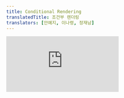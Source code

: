 ```yaml
---
title: Conditional Rendering
translatedTitle: 조건부 렌더링
translators: [안예지, 이나령, 정재남]
---
```


<iframe 
  style={{aspectRatio: 1.7778, width: '100%'}} 
  src="https://www.youtube.com/embed/playlist?list=PLjQV3hketAJkh6BEl0n4PDS_2fBd0cS9v&index=12"
  title="YouTube video player" 
  frameBorder="0" 
/>

<Intro>

Your components will often need to display different things depending on different conditions. In React, you can conditionally render JSX using JavaScript syntax like `if` statements, `&&`, and `? :` operators.
<Trans>컴포넌트는 서로 다른 조건에 따라 다른 것을 보여줘야 하는 경우가 자주 발생합니다. React에서는 `if` 문, `&&`, `? :` 연산자 같은 JavaScript 문법을 사용해 조건부로 JSX를 렌더링할 수 있습니다.</Trans>

</Intro>

<YouWillLearn>

* How to return different JSX depending on a condition
* How to conditionally include or exclude a piece of JSX
* Common conditional syntax shortcuts you’ll encounter in React codebases

<TransBlock>
  - 조건에 따라 다른 JSX를 반환하는 방법
  - 일부 JSX를 조건부로 포함하거나 제외하는 방법
  - React 코드베이스에서 흔히 접할 수 있는 조건부 구문 단축 표현
</TransBlock>
</YouWillLearn>

## Conditionally returning JSX<Trans>조건부로 반환하는 JSX</Trans> {/*conditionally-returning-jsx*/}

Let’s say you have a `PackingList` component rendering several `Item`s, which can be marked as packed or not:
<Trans>상품이 포장되었는지 여부를 표시할 수 있는 여러 개의 `Item`을 렌더링하는 `PackingList` 컴포넌트가 있다고 가정해봅시다:</Trans>

<Sandpack>

```js
function Item({ name, isPacked }) {
  return <li className="item">{name}</li>;
}

export default function PackingList() {
  return (
    <section>
      <h1>Sally Ride's Packing List</h1>
      <ul>
        <Item 
          isPacked={true} 
          name="Space suit" 
        />
        <Item 
          isPacked={true} 
          name="Helmet with a golden leaf" 
        />
        <Item 
          isPacked={false} 
          name="Photo of Tam" 
        />
      </ul>
    </section>
  );
}
```

</Sandpack>

Notice that some of the `Item` components have their `isPacked` prop set to `true` instead of `false`. You want to add a checkmark (✔) to packed items if `isPacked={true}`.
<Trans>일부 `Item` 컴포넌트의 `isPacked` prop이 `false`가 아닌 `true`로 설정되어 있는 것을 확인할 수 있습니다. `isPacked={true}`인 경우, 패킹된 아이템에 체크 표시(✔)를 추가하고 싶을 것입니다.</Trans>

You can write this as an [`if`/`else` statement](https://developer.mozilla.org/en-US/docs/Web/JavaScript/Reference/Statements/if...else) like so:
<Trans>이를 다음과 같이 [`if`/`else` 문](https://developer.mozilla.org/en-US/docs/Web/JavaScript/Reference/Statements/if...else)으로 작성할 수 있습니다:</Trans>

```js
if (isPacked) {
  return <li className="item">{name} ✔</li>;
}
return <li className="item">{name}</li>;
```

If the `isPacked` prop is `true`, this code **returns a different JSX tree.** With this change, some of the items get a checkmark at the end:
<Trans>`isPacked` prop이 `true`이면 이 코드는 **다른 JSX 트리를 반환**합니다. 이렇게 변경하면 일부 항목의 마지막에 체크 표시가 나타납니다:</Trans>

<Sandpack>

```js
function Item({ name, isPacked }) {
  if (isPacked) {
    return <li className="item">{name} ✔</li>;
  }
  return <li className="item">{name}</li>;
}

export default function PackingList() {
  return (
    <section>
      <h1>Sally Ride's Packing List</h1>
      <ul>
        <Item 
          isPacked={true} 
          name="Space suit" 
        />
        <Item 
          isPacked={true} 
          name="Helmet with a golden leaf" 
        />
        <Item 
          isPacked={false} 
          name="Photo of Tam" 
        />
      </ul>
    </section>
  );
}
```

</Sandpack>

Try editing what gets returned in either case, and see how the result changes!
<Trans>두 경우 모두 반환되는 내용을 편집해보고 결과가 어떻게 달라지는지 확인해 보세요!</Trans>

Notice how you're creating branching logic with JavaScript's `if` and `return` statements. In React, control flow (like conditions) is handled by JavaScript.
<Trans>JavaScript의 `if`와 `return` 문으로 분기 로직을 어떻게 생성하는지 주목하세요. React에서 조건과 같은 제어 흐름은 JavaScript로 처리됩니다.</Trans>

### Conditionally returning nothing with `null`<Trans>`null`을 사용해 조건부로 아무것도 반환하지 않기</Trans> {/*conditionally-returning-nothing-with-null*/}

In some situations, you won't want to render anything at all. For example, say you don't want to show packed items at all. A component must return something. In this case, you can return `null`:
<Trans>어떤 상황에서는 아무것도 렌더링하고 싶지 않을 수도 있습니다. 예를 들어,포장된 아이템을 전혀 표시하고 싶지 않다고 가정해 보겠습니다. 컴포넌트는 무언가를 반환해야 합니다. 이 경우 `null`을 반환하면 됩니다:</Trans>

```js
if (isPacked) {
  return null;
}
return <li className="item">{name}</li>;
```

If `isPacked` is true, the component will return nothing, `null`. Otherwise, it will return JSX to render.
<Trans>`isPacked`가 참이면 컴포넌트는 아무것도 반환하지 않고 `null`을 반환합니다. 그렇지 않으면 렌더링할 JSX를 반환합니다.</Trans>

<Sandpack>

```js
function Item({ name, isPacked }) {
  if (isPacked) {
    return null;
  }
  return <li className="item">{name}</li>;
}

export default function PackingList() {
  return (
    <section>
      <h1>Sally Ride's Packing List</h1>
      <ul>
        <Item 
          isPacked={true} 
          name="Space suit" 
        />
        <Item 
          isPacked={true} 
          name="Helmet with a golden leaf" 
        />
        <Item 
          isPacked={false} 
          name="Photo of Tam" 
        />
      </ul>
    </section>
  );
}
```

</Sandpack>

In practice, returning `null` from a component isn't common because it might surprise a developer trying to render it. More often, you would conditionally include or exclude the component in the parent component's JSX. Here's how to do that!
<Trans>실제로 컴포넌트에서 `null`을 반환하는 것은 렌더링하려는 개발자를 놀라게 할 수 있기 때문에 일반적이지 않습니다. 부모 컴포넌트의 JSX에 컴포넌트를 조건부로 포함하거나 제외하는 경우가 더 많습니다. 이를 수행하는 방법은 다음과 같습니다!</Trans>

## Conditionally including JSX <Trans>조건을  포함한 JSX</Trans> {/*conditionally-including-jsx*/}

In the previous example, you controlled which (if any!) JSX tree would be returned by the component. You may already have noticed some duplication in the render output:
<Trans>이전 예제에서는 컴포넌트가 반환할 JSX 트리(있는 경우!)를 제어했습니다. 렌더링 출력에서 이미 일부 중복을 발견했을 수 있습니다:</Trans>

```js
<li className="item">{name} ✔</li>
```

is very similar to
<Trans>이는 아래와 매우 유사합니다.</Trans>

```js
<li className="item">{name}</li>
```

Both of the conditional branches return `<li className="item">...</li>`:
<Trans>두 조건부 브랜치 모두 `<li className="item">...</li>`를 반환합니다:</Trans>

```js
if (isPacked) {
  return <li className="item">{name} ✔</li>;
}
return <li className="item">{name}</li>;
```

While this duplication isn't harmful, it could make your code harder to maintain. What if you want to change the `className`? You'd have to do it in two places in your code! In such a situation, you could conditionally include a little JSX to make your code more [DRY.](https://en.wikipedia.org/wiki/Don%27t_repeat_yourself)
<Trans>이러한 중복은 해롭지는 않지만 코드를 유지 관리하기 어렵게 만들 수 있습니다. `className`을 변경하려면 어떻게 해야 할까요? 코드의 두 곳에서 변경해야 할 것입니다! 이런 상황에서는 조건부로 약간의 JSX를 포함시켜 코드를 더 [DRY](https://en.wikipedia.org/wiki/Don%27t_repeat_yourself)하게(덜 반복적이게) 만들 수 있습니다.</Trans>

### Conditional (ternary) operator (`? :`)<Trans>조건(삼항) 연산자(`? :`)</Trans> {/*conditional-ternary-operator--*/}

JavaScript has a compact syntax for writing a conditional expression -- the [conditional operator](https://developer.mozilla.org/en-US/docs/Web/JavaScript/Reference/Operators/Conditional_Operator) or "ternary operator".
<Trans>JavaScript에는 [조건 연산자](https://developer.mozilla.org/ko/docs/Web/JavaScript/Reference/Operators/Conditional_Operator) 또는 "삼항 연산자"라는 조건식 작성을 위한 간결한 구문이 있습니다.</Trans>

Instead of this:
<Trans>아래 대신에:</Trans>

```js
if (isPacked) {
  return <li className="item">{name} ✔</li>;
}
return <li className="item">{name}</li>;
```

You can write this:
<Trans>이렇게 쓸 수 있습니다:</Trans>

```js
return (
  <li className="item">
    {isPacked ? name + ' ✔' : name}
  </li>
);
```

You can read it as *"if `isPacked` is true, then (`?`) render `name + ' ✔'`, otherwise (`:`) render `name`"*.
<Trans>*"`isPacked`가 참이면 (`?`) `name + ' ✔'`를 렌더링하고, 그렇지 않으면 (`:`) `name`을 렌더링하라”* 라고 읽을 수 있습니다.</Trans>

<DeepDive>

#### Are these two examples fully equivalent?<Trans>이 두 예제는 완전히 동일할까요?</Trans> {/*are-these-two-examples-fully-equivalent*/}

If you're coming from an object-oriented programming background, you might assume that the two examples above are subtly different because one of them may create two different "instances" of `<li>`. But JSX elements aren't "instances" because they don't hold any internal state and aren't real DOM nodes. They're lightweight descriptions, like blueprints. So these two examples, in fact, *are* completely equivalent. [Preserving and Resetting State](/learn/preserving-and-resetting-state) goes into detail about how this works.
<Trans>객체 지향 프로그래밍에 익숙하다면, 위의 두 예제 중 하나가 `<li>`의 서로 다른 두 "인스턴스"를 생성할 수 있기 때문에 미묘하게 다르다고 생각할 수 있습니다. 하지만 JSX 요소는 내부 state를 보유하지 않고 실제 DOM 노드가 아니기 때문에 "인스턴스"가 아닙니다. 이는 청사진과 같은 가벼운 설명입니다. 이 두 예제는 사실 완전히 동등합니다. [state 보존 및 재설정](/learn/preserving-and-resetting-state)에서 작동 방식에 대해 자세히 설명합니다.</Trans>

</DeepDive>

Now let's say you want to wrap the completed item's text into another HTML tag, like `<del>` to strike it out. You can add even more newlines and parentheses so that it's easier to nest more JSX in each of the cases:
<Trans>이제 완성된 항목의 텍스트를 `<del>`과 같은 다른 HTML 태그로 감싸서 줄을 긋고 싶다고 가정해 봅시다. 더 많은 개행과 괄호를 추가하여 각 대소문자를 더 쉽게 중첩할 수 있습니다:</Trans>

<Sandpack>

```js
function Item({ name, isPacked }) {
  return (
    <li className="item">
      {isPacked ? (
        <del>
          {name + ' ✔'}
        </del>
      ) : (
        name
      )}
    </li>
  );
}

export default function PackingList() {
  return (
    <section>
      <h1>Sally Ride's Packing List</h1>
      <ul>
        <Item 
          isPacked={true} 
          name="Space suit" 
        />
        <Item 
          isPacked={true} 
          name="Helmet with a golden leaf" 
        />
        <Item 
          isPacked={false} 
          name="Photo of Tam" 
        />
      </ul>
    </section>
  );
}
```

</Sandpack>

This style works well for simple conditions, but use it in moderation. If your components get messy with too much nested conditional markup, consider extracting child components to clean things up. In React, markup is a part of your code, so you can use tools like variables and functions to tidy up complex expressions.
<Trans>이 스타일은 간단한 조건에 적합하지만 적당히 사용하세요. 중첩된 조건 마크업이 너무 많아 컴포넌트가 지저분해지면 자식 컴포넌트를 추출하여 정리하는 것을 고려하세요. React에서 마크업은 코드의 일부이므로 변수나 함수와 같은 도구를 사용해 복잡한 표현식을 정리할 수 있습니다.</Trans>

### Logical AND operator (`&&`)<Trans>논리 AND 연산자(`&&`)</Trans> {/*logical-and-operator-*/}

Another common shortcut you'll encounter is the [JavaScript logical AND (`&&`) operator.](https://developer.mozilla.org/en-US/docs/Web/JavaScript/Reference/Operators/Logical_AND#:~:text=The%20logical%20AND%20(%20%26%26%20)%20operator,it%20returns%20a%20Boolean%20value.) Inside React components, it often comes up when you want to render some JSX when the condition is true, **or render nothing otherwise.** With `&&`, you could conditionally render the checkmark only if `isPacked` is `true`:
<Trans>또 다른 일반적인 단축표현으로 [JavaScript AND(`&&`) 논리 연산자](https://developer.mozilla.org/en-US/docs/Web/JavaScript/Reference/Operators/Logical_AND)가 있습니다. React 컴포넌트 내에서 조건이 참일 때 일부 JSX를 렌더링하거나 **그렇지 않으면 아무것도 렌더링하지 않으려** 할 때 자주 사용됩니다. `&&`를 사용하면 `isPacked`가 `true`일 때만 조건부로 체크 표시를 렌더링할 수 있습니다:</Trans>

```js
return (
  <li className="item">
    {name} {isPacked && '✔'}
  </li>
);
```

You can read this as *"if `isPacked`, then (`&&`) render the checkmark, otherwise, render nothing"*.
<Trans>이는 _"만약 `isPacked`이면 (`&&`) 체크 표시를 렌더링하고, 그렇지 않으면 아무것도 렌더링하지 않습니다"_ 로 읽을 수 있습니다.</Trans>

Here it is in action:
<Trans>아래는 실제로 작동하는 모습입니다:</Trans>

<Sandpack>

```js
function Item({ name, isPacked }) {
  return (
    <li className="item">
      {name} {isPacked && '✔'}
    </li>
  );
}

export default function PackingList() {
  return (
    <section>
      <h1>Sally Ride's Packing List</h1>
      <ul>
        <Item 
          isPacked={true} 
          name="Space suit" 
        />
        <Item 
          isPacked={true} 
          name="Helmet with a golden leaf" 
        />
        <Item 
          isPacked={false} 
          name="Photo of Tam" 
        />
      </ul>
    </section>
  );
}
```

</Sandpack>

A [JavaScript && expression](https://developer.mozilla.org/en-US/docs/Web/JavaScript/Reference/Operators/Logical_AND) returns the value of its right side (in our case, the checkmark) if the left side (our condition) is `true`. But if the condition is `false`, the whole expression becomes `false`. React considers `false` as a "hole" in the JSX tree, just like `null` or `undefined`, and doesn't render anything in its place.
<Trans>[JavaScript && 표현식](https://developer.mozilla.org/en-US/docs/Web/JavaScript/Reference/Operators/Logical_AND)은 왼쪽(조건)이 `true`이면 오른쪽(이 경우 체크 표시)의 값을 반환합니다. 하지만 조건이 `false`이면 표현식 전체가 `false`가 됩니다. React는 `false`를 `null`이나 `undefined`와 마찬가지로 JSX 트리상의 "구멍"으로 간주하고, 그 자리에 아무것도 렌더링하지 않습니다.</Trans>

<Pitfall>

**Don't put numbers on the left side of `&&`.**
<Trans>**`&&`의 왼쪽에 숫자를 넣지 마세요.**</Trans>

To test the condition, JavaScript converts the left side to a boolean automatically. However, if the left side is `0`, then the whole expression gets that value (`0`), and React will happily render `0` rather than nothing.
<Trans>조건을 테스트하기 위해, JavaScript는 왼쪽을 자동으로 불리언으로 변환합니다. 그러나 왼쪽이 `0`이면 전체 표현식이 해당 값(`0`)을 가져오고, React는 기꺼이 빈 값 대신 `0`을 렌더링합니다.</Trans>

For example, a common mistake is to write code like `messageCount && <p>New messages</p>`. It's easy to assume that it renders nothing when `messageCount` is `0`, but it really renders the `0` itself!
<Trans>예를 들어,흔히 하는 실수 중 하나는 `messageCount && <p>New messages</p>`와 같은 코드를 작성하는 것입니다. `messageCount`가 `0`일 때 아무것도 렌더링하지 않는다고 생각하기 쉽지만, 실제로는 `0` 자체를 렌더링합니다!</Trans>

To fix it, make the left side a boolean: `messageCount > 0 && <p>New messages</p>`.
<Trans>이 문제를 해결하려면 왼쪽을 불리언으로 만들면 됩니다: `messageCount > 0 && <p>New messages</p>`</Trans>

<Extra>
#### `!!messageCount && <p>New messages</p>`도 됩니다. - @정재남 {/*double-not-operator*/}

어떤 변수 앞의 [NOT 논리 연산자 `!`](https://developer.mozilla.org/en-US/docs/Web/JavaScript/Reference/Operators/Logical_NOT)는 바로 뒤따르는 변수가 `true`로 변환할 수 있는 값인 경우([`truthy`](https://developer.mozilla.org/en-US/docs/Glossary/Truthy))에는 `false`를, `false`로 변환할 수 있는 값인 경우([`falsy`](https://developer.mozilla.org/en-US/docs/Glossary/Falsy))에는 `true`를  반환합니다.

NOT 논리 연산자 `!`를 두 번 연속으로 작성하면(Double NOT `!!`) 이중부정이 되어, `truthy` 값은 `true`를, `falsy` 값은 `false`를 반환합니다.

val         | 판정   | `!val` | `!!val` |   | val               | 판정   | `!val`  | `!!val`
:-:         | :-:    | :-:    | :-:    |:-:| :-:               | :-:    | :-:     | :-:
`0`         | falsy  | true   | false  |   | `0` 이외의 모든 숫자 | truthy | false   | true
빈 문자열`""` | falsy  | true  | false  |    | 비어있지 않은 문자열 | truthy | false   | true
`null`      | falsy  | true   | false  |    | `Symbol()`       | truthy | false   | true
`undefined` | falsy  | true   | false  |    | 모든 참조형        | truthy | false   | true

따라서 숫자형인 `messageCount`가 `0`이 아닌 경우 `!!messageCount`는 `true`가 되어 뒤의 `<p>New messages</p>`를 렌더링하고, 반대로 `0`인 경우에는 `!!messageCount`는 `false`가 되므로 아무것도 렌더링하지 않습니다.

</Extra>

</Pitfall>

### Conditionally assigning JSX to a variable<Trans>변수에 조건부로 JSX 할당하기</Trans> {/*conditionally-assigning-jsx-to-a-variable*/}

When the shortcuts get in the way of writing plain code, try using an `if` statement and a variable. You can reassign variables defined with [`let`](https://developer.mozilla.org/en-US/docs/Web/JavaScript/Reference/Statements/let), so start by providing the default content you want to display, the name:
<Trans>단축키가 일반 코드를 작성하는 데 방해가 된다면 `if` 문과 변수를 사용해 보세요. [`let`](https://developer.mozilla.org/en-US/docs/Web/JavaScript/Reference/Statements/let)으로 정의된 변수는 재할당할 수 있으므로, 표시할 기본 콘텐츠인 이름을 지정하는 것부터 시작하세요:</Trans>

```js
let itemContent = name;
```

Use an `if` statement to reassign a JSX expression to `itemContent` if `isPacked` is `true`:
<Trans>`if` 문을 사용하여 `isPacked`가 `true`면 JSX 표현식을 `itemContent`에 재할당합니다:</Trans>

```js
if (isPacked) {
  itemContent = name + " ✔";
}
```

[Curly braces open the "window into JavaScript".](/learn/javascript-in-jsx-with-curly-braces#using-curly-braces-a-window-into-the-javascript-world) Embed the variable with curly braces in the returned JSX tree, nesting the previously calculated expression inside of JSX:
<Trans>[중괄호는 "JavaScript로의 창"을 엽니다](/learn/javascript-in-jsx-with-curly-braces#using-curly-braces-a-window-into-the-javascript-world). 중괄호로 변수를 반환된 JSX 트리에 삽입하여 이전에 계산된 표현식을 JSX 안에 중첩시킵니다:</Trans>

```js
<li className="item">
  {itemContent}
</li>
```

This style is the most verbose, but it's also the most flexible. Here it is in action:
<Trans>이 스타일은 가장 장황하지만 가장 유연하기도 합니다. 실제로 사용해보겠습니다:</Trans>

<Sandpack>

```js
function Item({ name, isPacked }) {
  let itemContent = name;
  if (isPacked) {
    itemContent = name + " ✔";
  }
  return (
    <li className="item">
      {itemContent}
    </li>
  );
}

export default function PackingList() {
  return (
    <section>
      <h1>Sally Ride's Packing List</h1>
      <ul>
        <Item 
          isPacked={true} 
          name="Space suit" 
        />
        <Item 
          isPacked={true} 
          name="Helmet with a golden leaf" 
        />
        <Item 
          isPacked={false} 
          name="Photo of Tam" 
        />
      </ul>
    </section>
  );
}
```

</Sandpack>

Like before, this works not only for text, but for arbitrary JSX too:
<Trans>이전과 마찬가지로 텍스트뿐만 아니라 임의의 JSX에서도 작동합니다:</Trans>

<Sandpack>

```js
function Item({ name, isPacked }) {
  let itemContent = name;
  if (isPacked) {
    itemContent = (
      <del>
        {name + " ✔"}
      </del>
    );
  }
  return (
    <li className="item">
      {itemContent}
    </li>
  );
}

export default function PackingList() {
  return (
    <section>
      <h1>Sally Ride's Packing List</h1>
      <ul>
        <Item 
          isPacked={true} 
          name="Space suit" 
        />
        <Item 
          isPacked={true} 
          name="Helmet with a golden leaf" 
        />
        <Item 
          isPacked={false} 
          name="Photo of Tam" 
        />
      </ul>
    </section>
  );
}
```

</Sandpack>

If you're not familiar with JavaScript, this variety of styles might seem overwhelming at first. However, learning them will help you read and write any JavaScript code -- and not just React components! Pick the one you prefer for a start, and then consult this reference again if you forget how the other ones work.
<Trans>JavaScript에 익숙하지 않다면 처음에는 이 다양한 스타일이 압도적으로 보일 수 있습니다. 하지만 이 스타일들을 익히면 React 컴포넌트뿐 아니라 모든 JavaScript 코드를 읽고 작성하는 데 도움이 됩니다! 우선 선호하는 스타일을 선택한 다음, 다른 스타일이 어떻게 작동하는지 잊어버렸다면 이 레퍼런스를 다시 참조하세요.</Trans>

<Recap>

* In React, you control branching logic with JavaScript.
* You can return a JSX expression conditionally with an `if` statement.
* You can conditionally save some JSX to a variable and then include it inside other JSX by using the curly braces.
* In JSX, `{cond ? <A /> : <B />}` means *"if `cond`, render `<A />`, otherwise `<B />`"*.
* In JSX, `{cond && <A />}` means *"if `cond`, render `<A />`, otherwise nothing"*.
* The shortcuts are common, but you don't have to use them if you prefer plain `if`.

<TransBlock>
  - React에서는 JavaScript로 분기 로직을 제어합니다.
  - `if`문으로 조건부로 JSX 표현식을 반환할 수 있습니다.
  - 중괄호를 사용하여 일부 JSX를 변수에 조건부로 저장한 다음 다른 JSX 안에 포함할 수 있습니다.
  - JSX에서 `{cond ? <A /> : <B />}`는 *“`cond`가 있으면 `<A />`를 렌더링하고, 그렇지 않으면 `<B />`를 렌더링하라”*를 의미합니다.
  - JSX에서 `{cond && <A />}`는 *"`cond`가 있으면 `<A />`를 렌더링하고, 그렇지 않으면 아무것도 렌더링하지 말라"를* 의미합니다.
  - 이 단축용법은 흔히 쓰이지만, 만약 `if`를 선호한다면 굳이 사용하지 않아도 됩니다.
</TransBlock>

</Recap>

<Challenges>

#### Show an icon for incomplete items with `? :`<Trans>`? :`로 미완료 항목 아이콘 표시하기</Trans> {/*show-an-icon-for-incomplete-items-with--*/}

Use the conditional operator (`cond ? a : b`) to render a ❌ if `isPacked` isn’t `true`.
<Trans>조건 연산자(`cond ? a : b`)를 사용하여 `isPacked`가 `true`가 아닌 경우 ❌를 렌더링하세요.</Trans>

<Sandpack>

```js
function Item({ name, isPacked }) {
  return (
    <li className="item">
      {name} {isPacked && '✔'}
    </li>
  );
}

export default function PackingList() {
  return (
    <section>
      <h1>Sally Ride's Packing List</h1>
      <ul>
        <Item 
          isPacked={true} 
          name="Space suit" 
        />
        <Item 
          isPacked={true} 
          name="Helmet with a golden leaf" 
        />
        <Item 
          isPacked={false} 
          name="Photo of Tam" 
        />
      </ul>
    </section>
  );
}
```

</Sandpack>

<Solution>

<Sandpack>

```js
function Item({ name, isPacked }) {
  return (
    <li className="item">
      {name} {isPacked ? '✔' : '❌'}
    </li>
  );
}

export default function PackingList() {
  return (
    <section>
      <h1>Sally Ride's Packing List</h1>
      <ul>
        <Item 
          isPacked={true} 
          name="Space suit" 
        />
        <Item 
          isPacked={true} 
          name="Helmet with a golden leaf" 
        />
        <Item 
          isPacked={false} 
          name="Photo of Tam" 
        />
      </ul>
    </section>
  );
}
```

</Sandpack>

</Solution>

#### Show the item importance with `&&`<Trans>`&&`로 항목의 중요도 표시하기</Trans> {/*show-the-item-importance-with-*/}

In this example, each `Item` receives a numerical `importance` prop. Use the `&&` operator to render "_(Importance: X)_" in italics, but only for items that have non-zero importance. Your item list should end up looking like this:
<Trans>이 예제에서 각 `Item`은 숫자형의 `importance` prop을 받습니다. 연산자 `&&`를 사용하여 "*(importance: X)*"를 이탤릭체로 렌더링하되, 중요도가 0이 아닌 항목에 대해서만 렌더링 하세요. 항목 목록은 다음과 같은 모양이 됩니다:</Trans>

* Space suit _(Importance: 9)_
* Helmet with a golden leaf
* Photo of Tam _(Importance: 6)_

Don't forget to add a space between the two labels!
<Trans>두 레이블 사이에 공백을 추가하는 것을 잊지 마세요!</Trans>

<Sandpack>

```js
function Item({ name, importance }) {
  return (
    <li className="item">
      {name}
    </li>
  );
}

export default function PackingList() {
  return (
    <section>
      <h1>Sally Ride's Packing List</h1>
      <ul>
        <Item 
          importance={9} 
          name="Space suit" 
        />
        <Item 
          importance={0} 
          name="Helmet with a golden leaf" 
        />
        <Item 
          importance={6} 
          name="Photo of Tam" 
        />
      </ul>
    </section>
  );
}
```

</Sandpack>

<Solution>

This should do the trick:
<Trans>이 정도면 충분할 것입니다:</Trans>

<Sandpack>

```js
function Item({ name, importance }) {
  return (
    <li className="item">
      {name}
      {importance > 0 && ' '}
      {importance > 0 &&
        <i>(Importance: {importance})</i>
      }
    </li>
  );
}

export default function PackingList() {
  return (
    <section>
      <h1>Sally Ride's Packing List</h1>
      <ul>
        <Item 
          importance={9} 
          name="Space suit" 
        />
        <Item 
          importance={0} 
          name="Helmet with a golden leaf" 
        />
        <Item 
          importance={6} 
          name="Photo of Tam" 
        />
      </ul>
    </section>
  );
}
```

</Sandpack>

Note that you must write `importance > 0 && ...` rather than `importance && ...` so that if the `importance` is `0`, `0` isn't rendered as the result!
<Trans>`importance`가 `0`인 경우 `0`이 결과로 렌더링되지 않도록, `importance && ...`가 아닌 `importance > 0 && ...`를 작성해야 한다는 점에 유의하세요!</Trans>

In this solution, two separate conditions are used to insert a space between the name and the importance label. Alternatively, you could use a fragment with a leading space: `importance > 0 && <> <i>...</i></>` or add a space immediately inside the `<i>`:  `importance > 0 && <i> ...</i>`.
<Trans>이 솔루션에서는 이름과 importance 레이블 사이에 공백을 삽입하기 위해 별개의 두 조건을 사용합니다. 또는 선행 공백이 있는 조각을 사용할 수도 있습니다: `importance > 0 && <><i>...</i></>`도 좋고, 또는 `<i>` 안에 곧바로 공백을 추가할 수도 있습니다: `importance > 0 && <i> ...</i>`.</Trans>

</Solution>

#### Refactor a series of `? :` to `if` and variables<Trans>일련의 `? :` 를 `if` 및 변수로 리팩터링하세요</Trans> {/*refactor-a-series-of---to-if-and-variables*/}

This `Drink` component uses a series of `? :` conditions to show different information depending on whether the `name` prop is `"tea"` or `"coffee"`. The problem is that the information about each drink is spread across multiple conditions. Refactor this code to use a single `if` statement instead of three `? :` conditions.
<Trans>이 `Drink` 컴포넌트는 일련의 `? :` 조건을 사용하여 `name` prop이 `"tea"` 또는 `"coffee"`인지 여부에 따라 다른 정보를 표시합니다. 문제는 각 음료에 대한 정보가 여러 조건에 분산되어 있다는 것입니다. 이 코드를 리팩터링하여 세 개의 `? :` 조건 대신 하나의 `if` 문을 사용하세요.</Trans>

<Sandpack>

```js
function Drink({ name }) {
  return (
    <section>
      <h1>{name}</h1>
      <dl>
        <dt>Part of plant</dt>
        <dd>{name === 'tea' ? 'leaf' : 'bean'}</dd>
        <dt>Caffeine content</dt>
        <dd>{name === 'tea' ? '15–70 mg/cup' : '80–185 mg/cup'}</dd>
        <dt>Age</dt>
        <dd>{name === 'tea' ? '4,000+ years' : '1,000+ years'}</dd>
      </dl>
    </section>
  );
}

export default function DrinkList() {
  return (
    <div>
      <Drink name="tea" />
      <Drink name="coffee" />
    </div>
  );
}
```

</Sandpack>

Once you've refactored the code to use `if`, do you have further ideas on how to simplify it?
<Trans>`if`를 사용하도록 코드를 리팩토링한 후에, 이를 더 단순화할 수 있는 아이디어가 있나요?</Trans>

<Solution>

There are multiple ways you could go about this, but here is one starting point:
<Trans>이 작업을 수행하는 방법은 여러 가지가 있지만, 여기서는 그 중 한 가지 방법을 소개합니다:</Trans>

<Sandpack>

```js
function Drink({ name }) {
  let part, caffeine, age;
  if (name === 'tea') {
    part = 'leaf';
    caffeine = '15–70 mg/cup';
    age = '4,000+ years';
  } else if (name === 'coffee') {
    part = 'bean';
    caffeine = '80–185 mg/cup';
    age = '1,000+ years';
  }
  return (
    <section>
      <h1>{name}</h1>
      <dl>
        <dt>Part of plant</dt>
        <dd>{part}</dd>
        <dt>Caffeine content</dt>
        <dd>{caffeine}</dd>
        <dt>Age</dt>
        <dd>{age}</dd>
      </dl>
    </section>
  );
}

export default function DrinkList() {
  return (
    <div>
      <Drink name="tea" />
      <Drink name="coffee" />
    </div>
  );
}
```

</Sandpack>

Here the information about each drink is grouped together instead of being spread across multiple conditions. This makes it easier to add more drinks in the future.
<Trans>여기에서는 각 음료에 대한 정보가 여러 조건에 분산되어 있지 않고 함께 그룹화되어 있습니다. 이렇게 하면 나중에 더 많은 음료를 추가하기가 더 쉬워집니다.</Trans>

Another solution would be to remove the condition altogether by moving the information into objects:
<Trans>또 다른 해결책은 정보를 객체로 이동하여 조건을 완전히 제거하는 것입니다:</Trans>

<Sandpack>

```js
const drinks = {
  tea: {
    part: 'leaf',
    caffeine: '15–70 mg/cup',
    age: '4,000+ years'
  },
  coffee: {
    part: 'bean',
    caffeine: '80–185 mg/cup',
    age: '1,000+ years'
  }
};

function Drink({ name }) {
  const info = drinks[name];
  return (
    <section>
      <h1>{name}</h1>
      <dl>
        <dt>Part of plant</dt>
        <dd>{info.part}</dd>
        <dt>Caffeine content</dt>
        <dd>{info.caffeine}</dd>
        <dt>Age</dt>
        <dd>{info.age}</dd>
      </dl>
    </section>
  );
}

export default function DrinkList() {
  return (
    <div>
      <Drink name="tea" />
      <Drink name="coffee" />
    </div>
  );
}
```

</Sandpack>

</Solution>

</Challenges>
